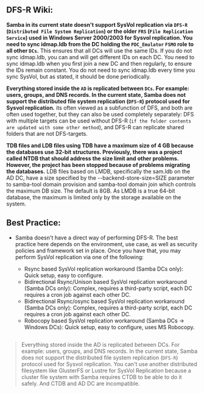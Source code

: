 ## DFS-R Wiki:

**Samba in its current state doesn't support SysVol replication via `DFS-R` (`Distributed File System Replication`) or the older `FRS` (`File Replication Service`) used in Windows Server 2000/2003 for Sysvol replication. You need to sync idmap.ldb from the DC holding the `PDC_Emulator` `FSMO` role to all other `DCs`.** This ensures that all DCs will use the same IDs. If you do not sync idmap.ldb, you can and will get different IDs on each DC. You need to sync idmap.ldb when you first join a new DC and then regularly, to ensure the IDs remain constant. You do not need to sync idmap.ldb every time you sync SysVol, but as stated, it should be done periodically.

**Everything stored inside the `AD` is replicated between `DCs`. For example: users, groups, and DNS records. In the current state, Samba does not support the distributed file system replication (`DFS-R`) protocol used for Sysvol replication.** its often viewed as a subfunction of DFS, and both are often used together, but they can also be used completely separately: DFS with multiple targets can be used without DFS-R (`if the folder contents are updated with some other method`), and DFS-R can replicate shared folders that are not DFS-targets.

**TDB files and LDB files using TDB have a maximum size of 4 GB because the databases use 32-bit structures. Previously, there was a project called NTDB that should address the size limit and other problems. However, the project has been stopped because of problems migrating the databases.** LDB files based on LMDB, specifically the sam.ldb on the AD DC, have a size specified by the --backend-store-size=SIZE parameter to samba-tool domain provision and samba-tool domain join which controls the maximum DB size. The default is 8GB. As LMDB is a true 64-bit database, the maximum is limited only by the storage available on the system.

## Best Practice:

- Samba doesn't have a direct way of performing DFS-R. The best practice here depends on the environment, use case, as well as security policies and framework set in place. Once you have that, you may perform SysVol replication via one of the following:

   - Rsync based SysVol replication workaround (Samba DCs only): Quick setup, easy to configure.
   - Bidirectional Rsync/Unison based SysVol replication workaround (Samba DCs only): Complex, requires a third-party script, each DC requires a cron job against each other DC.
   - Bidirectional Rsync/osync based SysVol replication workaround (Samba DCs only): Complex, requires a third-party script, each DC requires a cron job against each other DC.
   - Robocopy based SysVol replication workaround (Samba DCs -> Windows DCs): Quick setup, easy to configure, uses MS Robocopy.



##
 > Everything stored inside the AD is replicated between DCs. For example: users, groups, and DNS records. In the current state, Samba does not support the distributed file system replication (`DFS-R`) protocol used for Sysvol replication. You can't use another distributed filesystem like GlusterFS or Lustre for SysVol Replication because a cluster file system with Samba requires CTDB to be able to do it safely. And CTDB and AD DC are incompatible.

